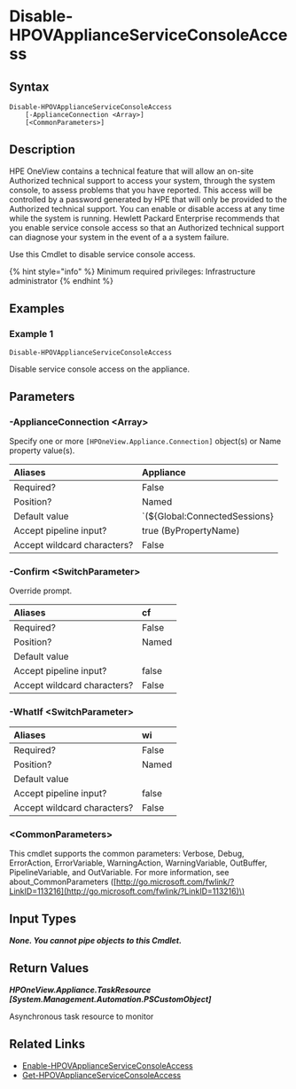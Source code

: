 ﻿---
description: Disable appliance service console access.
---

# Disable-HPOVApplianceServiceConsoleAccess

## Syntax

```text
Disable-HPOVApplianceServiceConsoleAccess
    [-ApplianceConnection <Array>]
    [<CommonParameters>]
```

## Description

HPE OneView contains a technical feature that will allow an on-site Authorized technical support to access your system, through the system console, to assess problems that you have reported. This access will be controlled by a password generated by HPE that will only be provided to the Authorized technical support. You can enable or disable access at any time while the system is running. Hewlett Packard Enterprise recommends that you enable service console access so that an Authorized technical support can diagnose your system in the event of a a system failure.

Use this Cmdlet to disable service console access.

{% hint style="info" %}
Minimum required privileges: Infrastructure administrator
{% endhint %}

## Examples

###  Example 1 

```text
Disable-HPOVApplianceServiceConsoleAccess
```

Disable service console access on the appliance.

## Parameters

### -ApplianceConnection &lt;Array&gt;

Specify one or more `[HPOneView.Appliance.Connection]` object(s) or Name property value(s).

| Aliases | Appliance |
| :--- | :--- |
| Required? | False |
| Position? | Named |
| Default value | `(${Global:ConnectedSessions} | ? Default)` |
| Accept pipeline input? | true (ByPropertyName) |
| Accept wildcard characters? | False |

### -Confirm &lt;SwitchParameter&gt;

Override prompt.

| Aliases | cf |
| :--- | :--- |
| Required? | False |
| Position? | Named |
| Default value |  |
| Accept pipeline input? | false |
| Accept wildcard characters? | False |

### -WhatIf &lt;SwitchParameter&gt;



| Aliases | wi |
| :--- | :--- |
| Required? | False |
| Position? | Named |
| Default value |  |
| Accept pipeline input? | false |
| Accept wildcard characters? | False |

### &lt;CommonParameters&gt;

This cmdlet supports the common parameters: Verbose, Debug, ErrorAction, ErrorVariable, WarningAction, WarningVariable, OutBuffer, PipelineVariable, and OutVariable. For more information, see about\_CommonParameters \([http://go.microsoft.com/fwlink/?LinkID=113216](http://go.microsoft.com/fwlink/?LinkID=113216)\)

## Input Types

_**None.  You cannot pipe objects to this Cmdlet.**_

## Return Values

_**HPOneView.Appliance.TaskResource [System.Management.Automation.PSCustomObject]**_

Asynchronous task resource to monitor

## Related Links

* [Enable-HPOVApplianceServiceConsoleAccess](enable-hpovapplianceserviceconsoleaccess.md)
* [Get-HPOVApplianceServiceConsoleAccess](get-hpovapplianceserviceconsoleaccess.md)

